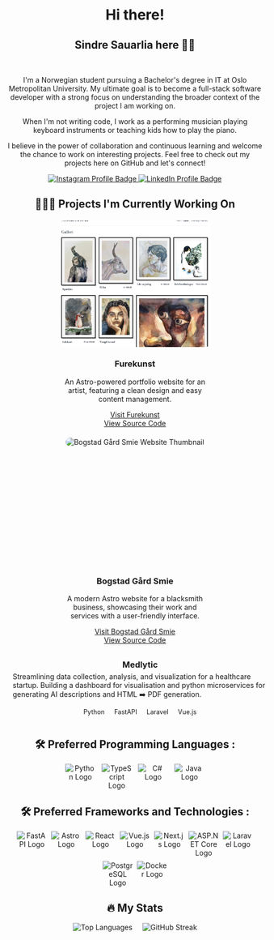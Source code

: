 <link rel="stylesheet" href="https://cdn.jsdelivr.net/gh/devicons/devicon@latest/devicon.min.css">
<div align="center">

<h1> Hi there!</h1>

<h2>Sindre Sauarlia here  👋🏼 </h2>

<br>

<p style="max-width: 700px;">
I'm a Norwegian student pursuing a Bachelor's degree in IT at Oslo Metropolitan University. My ultimate goal is to become a full-stack software developer with a strong focus on understanding the broader context of the project I am working on. 
</p>

<p style="max-width: 700px;">
When I'm not writing code, I work as a performing musician playing keyboard instruments or teaching kids how to play the piano.
</p>

<p style="max-width: 700px;">
I believe in the power of collaboration and continuous learning and welcome the chance to work on interesting projects. Feel free to check out my projects here on GitHub and let's connect!
</p>

<div id="badges">
  <a href="https://www.instagram.com/sindresauarlia/">
    <img src="https://img.shields.io/badge/Instagram-E4405F?style=for-the-badge&logo=instagram&logoColor=white" alt="Instagram Profile Badge"/>
  </a>
  <a href="https://www.linkedin.com/in/sindre-sauarlia/">
    <img src="https://img.shields.io/badge/LinkedIn-blue?style=for-the-badge&logo=linkedin&logoColor=white" alt="LinkedIn Profile Badge"/>
  </a>
</div>

<h2>👷🏼‍♂️ Projects I'm Currently Working On</h2>
  
<div style="display: flex; flex-wrap: wrap; justify-content: center; gap: 20px; margin-top: 20px;">
<div style="width: 300px; text-align: center;">
    <div style="height: 250px; object-fit: contain; object-position: 0% 0%; ">
    <img src="./assets/furekunst.png" alt="Furekunst Website Thumbnail" style="width: 100%; height: 100%; object-fit: cover; border-radius: 10px 10px;"/>
    </div>
    <h3>Furekunst</h3>
    <p>An Astro-powered portfolio website for an artist, featuring a clean design and easy content management.</p>
    <div style="display: flex; flex-direction: column;">
        <a href="https://furekunst.no/" target="_blank">Visit Furekunst</a>
        <a href="https://github.com/SindreSau/furekunst" target="_blank">View Source Code</a>
    </div>
</div>

<div style="width: 300px; text-align: center;">
    <div style="height: 250px; object-fit: contain; object-position: 0% 0%; ">
    <img src="./assets/bogstadsmie.png" alt="Bogstad Gård Smie Website Thumbnail" style="width: 100%; height: 100%; object-fit: cover; border-radius: 10px 10px;"/>
    </div>
    <h3>Bogstad Gård Smie</h3>
    <p>A modern Astro website for a blacksmith business, showcasing their work and services with a user-friendly interface.</p>
    <div style="display: flex; flex-direction: column;">
        <a href="https://www.bogstadsmie.no" target="_blank">Visit Bogstad Gård Smie</a>
        <a href="https://github.com/SindreSau/Smithy-blog" target="_blank">View Source Code</a>
    </div>
</div>
</div>

<!-- Medlytic -->
<div style="width: 100%; max-width: 620px; margin: 20px auto; text-align: left; padding: 10px">
  <h3 style="margin: 0; text-align: center;">Medlytic</h3>
  <p style="margin: 5px 0 10px;">
    Streamlining data collection, analysis, and visualization for a healthcare startup. Building a dashboard for visualisation and python microservices for generating AI descriptions and HTML ➡️ PDF generation.
  </p>
  <div style="display: flex; flex-wrap: wrap; gap: 5px; justify-content: center;">
    <span style="font-size: 0.9em; border: 1px solid white; padding: 2px 6px; border-radius: 3px;">Python</span>
    <span style="font-size: 0.9em; border: 1px solid white; padding: 2px 6px; border-radius: 3px;">FastAPI</span>
    <span style="font-size: 0.9em; border: 1px solid white; padding: 2px 6px; border-radius: 3px;">Laravel</span>
    <span style="font-size: 0.9em; border: 1px solid white; padding: 2px 6px; border-radius: 3px;">Vue.js</span>
  </div>
</div>

<h2> 🛠 Preferred Programming Languages : </h2>
<div style="display: flex; flex: 1 1 auto; justify-content: center; gap: 12px;">
<img style="width: 60px;" src="https://cdn.jsdelivr.net/gh/devicons/devicon/icons/python/python-original.svg" alt="Python Logo"/>
<img style="width: 60px;" src="https://cdn.jsdelivr.net/gh/devicons/devicon/icons/typescript/typescript-original.svg" alt="TypeScript Logo"/>
<img style="width: 60px;" src="https://cdn.jsdelivr.net/gh/devicons/devicon/icons/csharp/csharp-original.svg" alt="C# Logo"/>
<img style="width: 60px;" src="https://cdn.jsdelivr.net/gh/devicons/devicon/icons/java/java-original.svg" alt="Java Logo"/>
</div>

<h2> 🛠 Preferred Frameworks and Technologies : </h2>
<div style="display: flex; flex-wrap: wrap; flex: 1 1 auto; justify-content: center; gap: 8px;">
<img style="width: 60px;" src="https://cdn.jsdelivr.net/gh/devicons/devicon/icons/fastapi/fastapi-original.svg" alt="FastAPI Logo"/>
<!-- Hugging Face logo might need to be sourced separately -->
<img style="width: 60px;" src="https://cdn.jsdelivr.net/gh/devicons/devicon/icons/astro/astro-original.svg" alt="Astro Logo"/>
<img style="width: 60px;" src="https://cdn.jsdelivr.net/gh/devicons/devicon/icons/react/react-original.svg" alt="React Logo"/>
<img style="width: 60px;" src="https://cdn.jsdelivr.net/gh/devicons/devicon/icons/vuejs/vuejs-original.svg" alt="Vue.js Logo"/>
<img style="width: 60px;" src="https://cdn.jsdelivr.net/gh/devicons/devicon/icons/nextjs/nextjs-original.svg" alt="Next.js Logo"/>
<img style="width: 60px;" src="https://cdn.jsdelivr.net/gh/devicons/devicon/icons/dotnetcore/dotnetcore-original.svg" alt="ASP.NET Core Logo"/>
<img style="width: 60px;" src="https://cdn.jsdelivr.net/gh/devicons/devicon/icons/laravel/laravel-original.svg" alt="Laravel Logo"/>
<img style="width: 60px;" src="https://cdn.jsdelivr.net/gh/devicons/devicon/icons/postgresql/postgresql-original.svg" alt="PostgreSQL Logo"/>
<img style="width: 60px;" src="https://cdn.jsdelivr.net/gh/devicons/devicon/icons/docker/docker-original.svg" alt="Docker Logo"/>
</div>

<h2> 🔥 My Stats</h2>

<div style="display: flex; flex-wrap: wrap; justify-content: center; align-items: stretch; gap: 20px;">
  <img src="https://github-readme-stats.vercel.app/api/top-langs/?username=sindreSau&show_icons=true&bg_color=00000000" alt="Top Languages" height="200"/>
  <img src="https://github-readme-streak-stats.herokuapp.com/?user=SindreSau&theme=transparent" alt="GitHub Streak" height="200"/>
</div>

</div>
